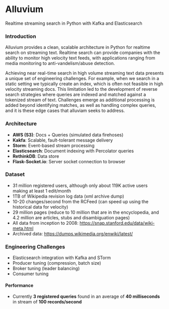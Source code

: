 # Alluvium

Realtime streaming search in Python with Kafka and Elasticsearch

### Introduction
Alluvium provides a clean, scalable architecture in Python for realtime search on streaming text. Realtime search can 
provide companies with the ability to monitor high velocity text feeds, with applications ranging from media
monitoring to anti-vandelism/abuse detection.

Achieving near real-time search in high volume streaming text data presents a unique set of engineering challenges. 
For example, when we search in a static setting we typically create an index, which is often not feasible in high 
velocity streaming docs. This limitation led to the development of reverse search strategies where queries are indexed 
and matched against a tokenized stream of text. Challenges emerge as additional processing is added beyond 
identifying matches, as well as handling complex queries, and it is these edge cases that alluviam seeks to address. 

### Architecture
* **AWS (S3)**: Docs + Queries (simulated data firehoses)
* **Kakfa**: Scalable, fault-tolerant message delivery
* **Storm**: Event-based stream processing
* **Elasticsearch**: Document indexing with Percolator queries
* **RethinkDB**: Data store
* **Flask-Socket.io**: Server socket connection to browser

### Dataset
* 31 million registered users, although only about 119K active users making at least 1 edit/month
* 1TB of Wikipedia revision log data (xml archive dump)
* 10-20 changes/second from the RCFeed (can speed up using the historical data for velocity)
* 29 million pages (reduce to 10 million that are in the encyclopedia, and 4.2 million are articles, stubs and 
disambiguation pages) 
* All data from inception to 2008: https://snap.stanford.edu/data/wiki-meta.html
* Archived data: https://dumps.wikimedia.org/enwiki/latest/

### Engineering Challenges
* Elasticsearch integration with Kafka and STorm
* Producer tuning (compression, batch size) 
* Broker tuning (leader balancing)
* Consumer tuning

#### Performance
* Currently **3 registered queries** found in an average of **40 milliseconds** in stream of **100 records/second**
